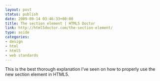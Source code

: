 ```yaml
---
layout: post
status: publish
date: 2009-09-14 03:46:33+00:00
title: The section element | HTML5 Doctor
link: http://html5doctor.com/the-section-element/
type: aside
categories:
- design
- html
- html5
- web standards
---
```


This is the best thorough explanation I’ve seen on how to properly use the new section element in HTML5.
